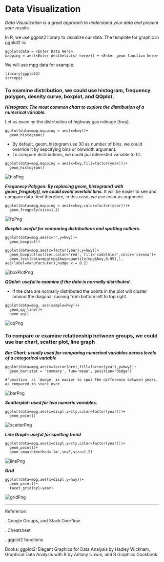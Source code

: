 # Data Visualization
_Data Visualization is a great approach to understand your data and present your results._

In R, we use ggplot2 library to visualize our data. The template for graphic in ggplot2 is:

```
ggplot(data = <Enter Data Here>, 
mapping = aes(<Enter Aesthetic(s) here>)) + <Enter geom function here> 
```


We will use mpg data for example.

```
library(ggplot2)
str(mpg)
```


### To examine distribution, we could use histogram, frequency polygon, desnity curve, boxplot, and QQplot.

**_Histogram: The most common chart to explore the distribution of a numerical variable._**

Let us examine the distribution of highway gas mileage (hwy). 

```
ggplot(data=mpg,mapping = aes(x=hwy))+
  geom_histogram()
```
* By default, geom_histogram use 30 as number of bins. we could override it by sepcifying bins or binwidth argument.
* To compare distributions, we could put interested variable to fill.

```
ggplot(data=mpg,mapping = aes(x=hwy,fill=factor(year)))+
  geom_histogram() 
  ```
![hisPng](histogram.PNG)



**_Frequnecy Polygon: By replacing geom_histogram() with geom_freqpoly(), we could avoid overlaid bins._** It will be easier to see and compare data. And therefore, in this case, we use color as argument. 
```
ggplot(data=mpg,mapping = aes(x=hwy,color=factor(year)))+
  geom_freqpoly(size=1.2)
```
![fpPng](frequency.PNG)

**_Boxplot: useful for comparing distributions and spotting outliers._**
```
ggplot(data=mpg,aes(x="",y=hwy))+
  geom_boxplot()

ggplot(data=mpg,aes(x=factor(year),y=hwy))+
  geom_boxplot(outlier.color='red', fill='cadetblue',color='sienna')+
  geom_text(data=mpg[mpg$hwy>quantile(mpg$hwy,0.99),], aes(label=manufacturer),nudge_x = 0.2)
```
![boxPlotPng](boxplot.PNG) 

**_QQplot: useful to examine if the data is normally distributed._** 
* If the data are normally distributed the points in the plot will cluster around the diagonal running from bottom left to top right. 

```
ggplot(data=mpg, aes(sample=hwy))+
  geom_qq_line()+
  geom_qq()
  ```
![qqPng](qq.PNG)



### To compare or examine relationship between groups, we could use bar chart, scatter plot, line graph

**_Bar Chart: usually used for comparing numerical variables across levels of a categorical variable_**

```
ggplot(data=mpg,aes(x=factor(drv),fill=factor(year),y=hwy))+
  geom_bar(stat = 'summary', fun='mean', position='dodge')

#'position' as 'dodge' is easier to spot the difference between years, as compared to stack over.
```
![barPng](barchart.PNG)

**_Scatterplot: used for two numeric variables._**

```
ggplot(data=mpg,aes(x=displ,y=cty,color=factor(year)))+
  geom_point()
  ```
![scatterPng](scatter.PNG)

**_Line Graph: useful for spotting trend_**

```
ggplot(data=mpg,aes(x=displ,y=cty,color=factor(year)))+
  geom_point()+
  geom_smooth(method='lm',se=F,size=1.2)
  ```
![linePng](linegraph.PNG)

**_Grid_**

```
ggplot(data=mpg,aes(x=displ,y=hwy))+
  geom_point()+
  facet_grid(cyl~year)
  ```

![gridPng](grid.PNG)






---
Reference:

. Google Groups, and Stack Overflow

. Cheatsheet

. ggplot2 functions

Books: ggplot2: Elegant Graphics for Data Analysis by Hadley Wickham, Graphical Data Analysis with R by Antony Unwin, and R Graphics Cookbook.